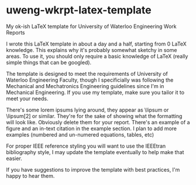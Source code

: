 # uweng-wkrpt-latex-template
My ok-ish LaTeX template for University of Waterloo Engineering Work Reports

I wrote this LaTeX template in about a day and a half, starting from 0 LaTeX knowledge. This explains why it's probably somewhat sketchy in some areas. To use it, you should only require a basic knowledge of LaTeX (really simple things that can be googled).

The template is designed to meet the requirements of University of Waterloo Engineering Faculty, though I specificially was following the Mechanical and Mechatronics Engineering guidelines since I'm in Mechanical Engineering. If you use my template, make sure you tailor it to meet your needs.

There's some lorem ipsums lying around, they appear as \lipsum or \lipsum[2] or similar. They're for the sake of showing what the formatting will look like. Obviously delete them for your report.
There's an example of a figure and an in-text citation in the example section. I plan to add more examples (numbered and un-numered equations, tables, etc)

For proper IEEE reference styling you will want to use the IEEEtran bibliography style, I may update the template eventually to help make that easier.

If you have suggestions to improve the template with best practices, I'm happy to hear them.
